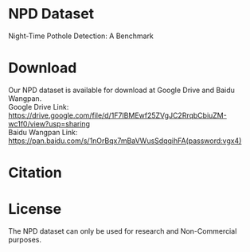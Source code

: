 # NPD Dataset
Night-Time Pothole Detection: A Benchmark
# Download
Our NPD dataset is available for download at Google Drive and Baidu Wangpan.   
Google Drive Link: https://drive.google.com/file/d/1F7IBMEwf25ZVgJC2RrqbCbiuZM-wc1f0/view?usp=sharing   
Baidu Wangpan Link: https://pan.baidu.com/s/1nOrBqx7mBaVWusSdqqihFA(password:vgx4)    

# Citation

# License
The NPD dataset can only be used for research and Non-Commercial purposes.
